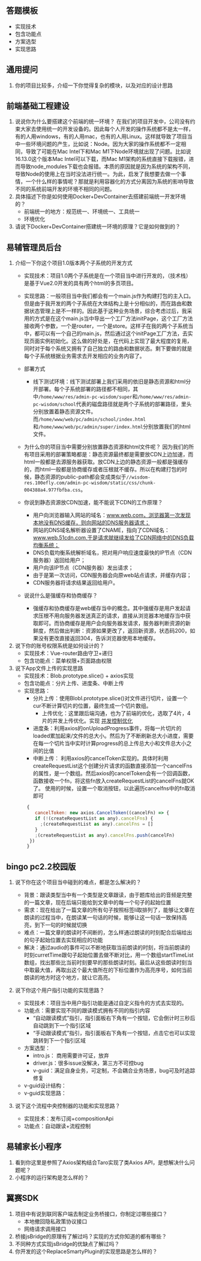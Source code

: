 ## 答题模板

- 实现技术
- 包含功能点
- 方案选型
- 实现思路

## 通用提问

1. 你的项目比较多，介绍一下你觉得复杂的模块，以及对应的设计思路

## 前端基础工程建设

1. 说说你为什么要搭建这个前端的统一环境？
   在我们的项目开发中，公司没有约束大家去使用统一的开发设备的。因此每个人开发的操作系统都不是太一样，有的人用windows，有的人用mac，也有的人用Linux。这样就导致了项目当中一些环境问题的产生，比如说：Node。因为大家的操作系统都不一定相同，导致了可能在Mac Intel下和Mac M1下Node环境就出现了问题。比如说16.13.0这个版本Mac Intel可以下载，而Mac M1架构的系统直接下载报错，进而导致node_modules下载也会报错。本质的原因就是因为系统的架构不同，导致Node的使用上在当时没法进行统一。为此，启发了我想要去做一个事情，一个什么样的事情呢？那就是利用容器化的方式分离因为系统的影响导致不同的系统前端开发的环境不相同的问题。
2. 具体描述下你是如何使用Docker+DevContainer去搭建前端统一开发环境的？
   - 前端统一的地方：规范统一、环境统一、工具统一
   - 环境优化
3. 请说下Docker+DevContainer搭建统一环境的原理？它是如何做到的？

## 易辅管理员后台

1. 介绍一下你这个项目1.0版本两个子系统的开发方式
   - 实现技术：项目1.0两个子系统是在一个项目当中进行开发的，（技术栈）是基于Vue2.0开发的具有两个html的多页项目。
   - 实现思路：一般项目当中我们都会有一个main.js作为构建打包的主入口。但是由于我开发的两个子系统在大体结构上是十分相似的，而在路由和数据状态管理上是不一样的。因此基于这种业务场景，综合考虑过后，我采用的方式是在这个main.js当中导出一个工厂方法initPage，这个工厂方法接收两个参数，一个是router，一个是store。这样子在我的两个子系统当中，都可以有一个自己的main.js，然后通过这个initPage工厂方法，去实现页面实例初始化。这么做的好处是，在代码上实现了最大程度的复用，同时对于每个系统又拥有了自己独立的路由和数据状态。剩下要做的就是每个子系统根据业务需求去开发相应的业务内容了。
   - 部署方式
     - 线下测试环境：线下测试部署上我们采用的依旧是静态资源和html分开部署。每个子系统部署的路径都不相同，其中`/home/www/res/admin-pc-wisdom/super`和`/home/www/res/admin-pc-wisdom/school`代表的磁盘路径就是两个子系统的部署路径，里头分别放置着静态资源文件。而`/home/www/web/pc/admin/school/index.html`和`/home/www/web/pc/admin/super/index.html`分别放置我们的html文件。

   - 为什么你的项目当中需要分别放置静态资源和html文件呢？
     因为我们的所有项目采用的部署策略都是：静态资源最终都是需要放CDN上边加速，而html一般都是去源服务器获取。放CDN上边的静态资源一般都是强缓存的，而html一般都是协商缓存或者压根就不缓存。所以在构建打包的时候，静态资源的public-path都会变成类似于`//wisdom-res.100efly.com/admin-pc-wisdom/static/css/chunk-004388a4.977fbfba.css`。
   - 你说到静态资源放CDN加速，能不能说下CDN的工作原理？
     - 用户向浏览器输入网站的域名：www.web.com，浏览器第一次发现本地没有DNS缓存，则向网站的DNS服务器请求；
     - 网站的DNS域名解析器设置了CNAME，指向了CDN域名：www.web.51cdn.com,于是请求就继续发给了CDN网络中的DNS负载均衡系统；
     - DNS负载均衡系统解析域名，把对用户响应速度最快的IP节点（CDN服务器）返回给用户；
     - 用户向该IP节点（CDN服务器）发出请求；
     - 由于是第一次访问，CDN服务器会向原web站点请求，并缓存内容；
     - CDN服务器将请求结果返回给用户。
   - 说说什么是强缓存和协商缓存？
     - 强缓存和协商缓存是web缓存当中的概念。其中强缓存是用户发起请求压根不用向服务器发送真正的请求，直接从浏览器本地缓存当中获取即可。而协商缓存是用户会向服务器发请求，服务器判断资源的新鲜度，然后做出判断：资源如果更改了，返回新资源，状态码200，如果没有更改直接返回304，告诉浏览器使用本地缓存。
2. 说下你的账号权限系统是如何设计的？
   - 实现技术：Vue-router路由守卫+递归
   - 包含功能点：菜单权限+页面路由权限
3. 说下App文件上传的实现思路
   - 实现技术：Blob.prototype.slice() + axios实现
   - 包含功能点：分片上传、进度条、中断上传
   - 实现思路：
     - 分片上传：使用Blobl.prototype.slice()对文件进行切片，设置一个cur不断计算切片的位置，最终生成一个切片数组。 
       - 上传优化：这里跟后端沟通，也为了前端的优化，选取了4片，4片的并发上传优化。实现 [并发控制优化](typescript/promise/impl-parallel)
     - 进度条：利用axios的onUploadProgress事件，将每一片切片的loaded累加起来/文件的总大小。然后为了不断刷新总大小进度，需要在每一个切片当中实时计算progress的总上传总大小和文件总大小之间的比值
     - 中断上传：
      利用axios的cancelToken实现的。具体时利用createRequestList这个创建分片请求的函数直接添加一个cancelFns的属性，是一个数组。然后axios的cancelToken会有一个回调函数，函数接收一个fn，将这些fn放入createRequestList的cancelFns就OK了。
      使用的时候，设置一个取消按钮，以此遍历cancelfns中的fn取消即可
      ```js
       {
          cancelToken: new axios.CancelToken((cancelFn) => {
          if (!(createRequestList as any).cancelFns) {
            ;(createRequestList as any).cancelFns = []
          }
          ;(createRequestList as any).cancelFns.push(cancelFn)
        })
       }
      ```

## bingo pc2.2校园版

1. 说下你在这个项目当中碰到的难点，都是怎么解决的？
   - 背景：跟读类型当中有一个类型是文章跟读，由于题库给出的音频是完整的一篇文章，现在后端只能给到文章中的每一个句子的起始位置
   - 需求：现在给出了一篇文章的所有句子按照标签li取排列了，能够让文章在朗读的过程当中，在朗读某一句话的时候，能够让这一句话一致保持高亮，到下一句的时候就切换
   - 难点：一篇文章的朗读时不间断的，怎么样通过朗读的时刻配合后端给出的句子起始位置去实现相应的功能
   - 解决：通过audio的事件可以不断地获取当前朗读的时刻，将当前朗读的时刻curretTime跟句子起始位置去做不断对比，用一个数组startTimeList数组，找出那些比当前时刻要早的那些朗读时刻。最后从这些朗读时刻当中取最大值，再取出这个最大值所在的下标位置作为高亮序号，如何当前朗读的地方时这个地方，就让它高亮。
2. 说下你这个用户指引功能的实现思路？
   - 实现技术：项目当中用户指引功能是通过自定义指令的方式去实现的。
   - 功能点：需要实现不同的跟读模式拥有不同的指引内容
     - “自动跟读模式”指引，指引面板右下角有一个按钮，它会倒计时三秒后自动跳到下一个指引区域
     - “手动跟读模式”指引，指引面板右下角有一个按钮，点击它也可以实现跳转到下一个指引区域
   - 方案选型：
      - intro.js： 商用需要许可证，放弃
      - driver.js：很多issue没解决，第三方不可控bug
      - v-guid：满足自身业务，可定制，不会耦合业务场景，bug可及时追踪修复
   - v-guid设计结构：
   - v-guid实现思路：

3. 说下这个流程中央控制器的功能和实现思路？
   - 实现技术：发布订阅+compositionApi
   - 功能点：自动跟读+流程控制

## 易辅家长小程序

1. 看到你这里是参照了Axios架构结合Taro实现了类Axios API，是想解决什么问题呢？
2. 小程序的运行架构是怎么样的？

## 翼赛SDK

1. 项目中有说到联同客户端去制定业务桥接口，你制定过哪些接口？
   - 本地撤回隐私政策协议接口
   - 网络请求调用接口
2. 桥接jsBridge的原理有了解过吗？实现的方式你知道的都有哪些？
3. 不同种方式实现jsBridge的优缺点了解过吗？
4. 你开发的这个ReplaceSmartyPlugin的实现思路是怎么样的？
